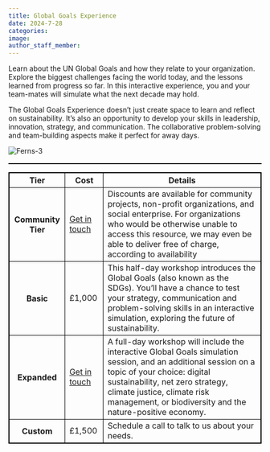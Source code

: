 ```yaml
---
title: Global Goals Experience
date: 2024-7-28
categories:
image:
author_staff_member:
---
```


Learn about the UN Global Goals and how they relate to your organization. Explore the biggest challenges facing the world today, and the lessons learned from progress so far. In this interactive experience, you and your team-mates will simulate what the next decade may hold.

The Global Goals Experience doesn’t just create space to learn and reflect on sustainability. It’s also an opportunity to develop your skills in leadership, innovation, strategy, and communication. The collaborative problem-solving and team-building aspects make it perfect for away days.
 
<img src="https://i.ibb.co/TW6vyBR/Ferns-3.jpg" alt="Ferns-3" border="0">


<html>
<style>
table, th, td {
  border:0.5px solid black;
}
</style>
<body>


<table style="width:100%">
<table>
    <tr>
    <th scope="col">Tier</th>
    <th scope="col">Cost</th>
    <th scope="col">Details</th>
  </tr>
  <tr>
    <th scope="row">Community Tier</th>
    <td><a href="https://nat17-hue.github.io/Carbon-Site-Builder---https-SustainableOfferProject/contact/">Get in touch</a></td>
    <td>Discounts are available for community projects, non-profit organizations, and social enterprise. For organizations who would be otherwise unable to access this resource, we may even be able to deliver free of charge, according to availability</td>
  </tr>
  <tr>
    <th scope="row">Basic</th>
    <td>£1,000</td>
    <td>This half-day workshop introduces the Global Goals (also known as the SDGs). You’ll have a chance to test your strategy, communication and problem-solving skills in an interactive simulation, exploring the future of sustainability.</td>
  </tr>
  <tr>
    <th scope="row">Expanded</th>
    <td><a href="https://nat17-hue.github.io/Carbon-Site-Builder---https-SustainableOfferProject/contact/">Get in touch</a></td>
    <td>A full-day workshop will include the interactive Global Goals simulation session, and an additional session on a topic of your choice: digital sustainability, net zero strategy, climate justice, climate risk management, or biodiversity and the nature-positive economy.</td>
  </tr>
 <tr>
    <th scope="row">Custom</th>
    <td>£1,500</td>
    <td>Schedule a call to talk to us about your needs.</td>
  </tr>
</table>


